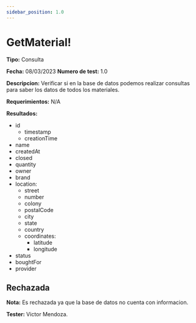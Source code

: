```yaml
---
sidebar_position: 1.0
---
```


# GetMaterial!

**Tipo:** Consulta

**Fecha:** 08/03/2023  **Numero de test:** 1.0

**Descripcion:** Verificar si en la base de datos podemos realizar consultas para saber los datos de todos los materiales.

**Requerimientos:** N/A

**Resultados:**
- id
    - timestamp 
    - creationTime
- name
- createdAt
- closed
- quantity
- owner
- brand
- location:
    - street
    - number
    - colony
    - postalCode
    - city
    - state
    - country
    - coordinates: 
        - latitude
        - longitude
- status
- boughtFor
- provider

## Rechazada
**Nota:** Es rechazada ya que la base de datos no cuenta con informacion.

**Tester:** Victor Mendoza.


